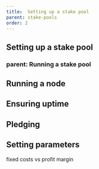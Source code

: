 ```yaml
---
title:  Setting up a stake pool
parent: stake-pools
order: 2
---
```

## Setting up a stake pool
### parent: Running a stake pool
## Running a node

## Ensuring uptime

## Pledging

## Setting parameters
fixed costs vs profit margin
